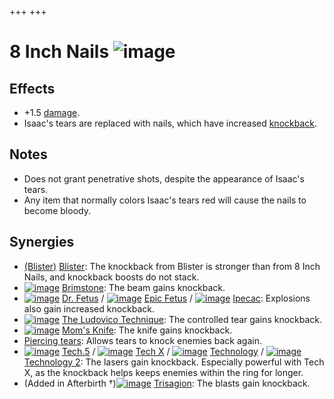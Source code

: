 +++
+++

 # 8 Inch Nails ![image](/image/8_Inch_Nails.png) 

Effects
---------


* +1.5 [damage](/wiki/Damage "Damage").
* Isaac's tears are replaced with nails, which have increased [knockback](/wiki/Knockback "Knockback").


Notes
-------


* Does not grant penetrative shots, despite the appearance of Isaac's tears.
* Any item that normally colors Isaac's tears red will cause the nails to become bloody.


Synergies
-----------


* [(Blister)](/wiki/Blister "Blister") [Blister](/wiki/Blister "Blister"): The knockback from Blister is stronger than from 8 Inch Nails, and knockback boosts do not stack.
* [![image](/image/Brimstone.png)](/wiki/Brimstone "Brimstone") [Brimstone](/wiki/Brimstone "Brimstone"): The beam gains knockback.
* [![image](/image/Dr._Fetus.png)](/wiki/Dr._Fetus "Dr. Fetus") [Dr. Fetus](/wiki/Dr._Fetus "Dr. Fetus") / [![image](/image/Epic_Fetus.png)](/wiki/Epic_Fetus "Epic Fetus") [Epic Fetus](/wiki/Epic_Fetus "Epic Fetus") / [![image](/image/Ipecac.png)](/wiki/Ipecac "Ipecac") [Ipecac](/wiki/Ipecac "Ipecac"): Explosions also gain increased knockback.
* [![image](/image/The_Ludovico_Technique.png)](/wiki/The_Ludovico_Technique "The Ludovico Technique") [The Ludovico Technique](/wiki/The_Ludovico_Technique "The Ludovico Technique"): The controlled tear gains knockback.
* [![image](/image/Mom%27s_Knife.png)](/wiki/Mom%27s_Knife "Mom's Knife") [Mom's Knife](/wiki/Mom%27s_Knife "Mom's Knife"): The knife gains knockback.
* [Piercing tears](/wiki/Piercing_tears "Piercing tears"): Allows tears to knock enemies back again.
* [![image](/image/Tech.5.png)](/wiki/Tech.5 "Tech.5") [Tech.5](/wiki/Tech.5 "Tech.5") / [![image](/image/Tech_X.png)](/wiki/Tech_X "Tech X") [Tech X](/wiki/Tech_X "Tech X") / [![image](/image/Technology.png)](/wiki/Technology "Technology") [Technology](/wiki/Technology "Technology") / [![image](/image/Technology_2.png)](/wiki/Technology_2 "Technology 2") [Technology 2](/wiki/Technology_2 "Technology 2"): The lasers gain knockback. Especially powerful with Tech X, as the knockback helps keeps enemies within the ring for longer.
* (Added in Afterbirth †)[![image](/image/Trisagion.png)](/wiki/Trisagion "Trisagion") [Trisagion](/wiki/Trisagion "Trisagion"): The blasts gain knockback.



